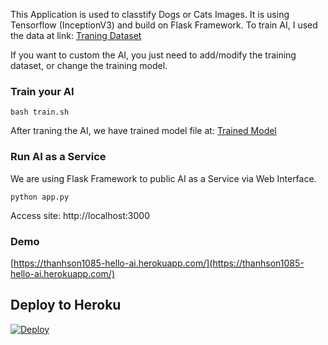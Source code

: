 This Application is used to classtify Dogs or Cats Images. It is using Tensorflow (InceptionV3) and build on Flask Framework.
To train AI, I used the data at link: [Traning Dataset](https://github.com/thanhson1085/Hello-AI/tree/master/dataset/training_set)

If you want to custom the AI, you just need to add/modify the training dataset, or change the training model.
### Train your AI
```
bash train.sh
```
After traning the AI, we have trained model file at: [Trained Model](https://github.com/thanhson1085/Hello-AI/tree/master/output)
### Run AI as a Service
We are using Flask Framework to public AI as a Service via Web Interface.
```
python app.py
```

Access site: http://localhost:3000

### Demo
[https://thanhson1085-hello-ai.herokuapp.com/](https://thanhson1085-hello-ai.herokuapp.com/)

## Deploy to Heroku
[![Deploy](https://www.herokucdn.com/deploy/button.svg)](https://heroku.com/deploy?template=https://github.com/thanhson1085/Hello-AI.git)
